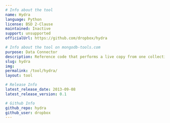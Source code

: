 ```yaml
---
# Info about the tool
name: Hydra
language: Python
license: BSD 2-Clause
maintained: Inactive
support: unsupported
officialUrl: https://github.com/dropbox/hydra

# Info about the tool on mongodb-tools.com
purpose: Data Connector
description: Reference code that performs a live copy from one collection to another, with minimal or no visible impact to your production MongoDB clusters.
slug: hydra
img: 
permalink: /tool/hydra/
layout: tool

# Release Info
latest_release_date: 2013-09-08
latest_release_version: 0.1

# Github Info
github_repo: hydra
github_user: dropbox
---
```


